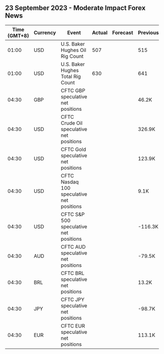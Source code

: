 ## 23 September 2023 - Moderate Impact Forex News

| Time (GMT+8) | Currency | Event | Actual | Forecast | Previous |
|------|----------|-------|--------|----------|----------|
| 01:00 | USD | U.S. Baker Hughes Oil Rig Count | 507 |  | 515 |
| 01:00 | USD | U.S. Baker Hughes Total Rig Count | 630 |  | 641 |
| 04:30 | GBP | CFTC GBP speculative net positions |  |  | 46.2K |
| 04:30 | USD | CFTC Crude Oil speculative net positions |  |  | 326.9K |
| 04:30 | USD | CFTC Gold speculative net positions |  |  | 123.9K |
| 04:30 | USD | CFTC Nasdaq 100 speculative net positions |  |  | 9.1K |
| 04:30 | USD | CFTC S&P 500 speculative net positions |  |  | -116.3K |
| 04:30 | AUD | CFTC AUD speculative net positions |  |  | -79.5K |
| 04:30 | BRL | CFTC BRL speculative net positions |  |  | 13.2K |
| 04:30 | JPY | CFTC JPY speculative net positions |  |  | -98.7K |
| 04:30 | EUR | CFTC EUR speculative net positions |  |  | 113.1K |
